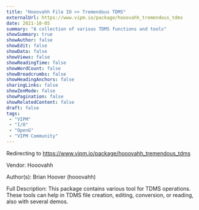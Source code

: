 ```yaml
---
title: "Hooovahh File IO >> Tremendous TDMS"
externalUrl: https://www.vipm.io/package/hooovahh_tremendous_tdms
date: 2021-10-05
summary: "A collection of various TDMS functions and tools"
showSummary: true
showAuthor: false
showEdit: false
showData: false
showViews: false
showReadingTime: false
showWordCount: false
showBreadcrumbs: false
showHeadingAnchors: false
sharingLinks: false
showZenMode: false
showPagination: false
showRelatedContent: false
draft: false
tags:
 - "VIPM"
 - "I/O"
 - "OpenG"
 - "VIPM Community"
---
```


Redirecting to https://www.vipm.io/package/hooovahh_tremendous_tdms

Vendor: Hooovahh

Author(s): Brian Hoover (hooovahh)
 
Full Description:
This package contains various tool for TDMS operations.  These tools can help in TDMS file creation, editing, conversion, or reading, also with several demos.